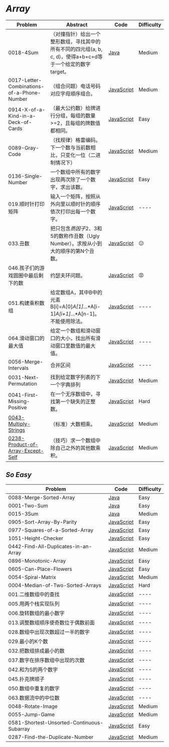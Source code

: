 # *Array*

|Problem|Abstract|Code|Difficulty|
| --- | --- | --- | --- |
|0018-4Sum|（对撞指针）给出一个整形数组，寻找其中的所有不同的四元组(a, b, c, d)，使得a+b+c+d等于一个给定的数字target。|[Java](../LeetCode/Java/0018-4Sum/src)|Medium|
|0017-Letter-Combinations-of-a-Phone-Number|（组合问题）电话号码对应字母顺序组合。|[JavaScript](../LeetCode/JavaScript/src/0017-Letter-Combinations-of-a-Phone-Number.js)|Medium|
|0914-X-of-a-Kind-in-a-Deck-of-Cards|（最大公约数）给牌进行分组，每组的数量>=2，且每组的牌数值都相同。|[JavaScript](../LeetCode/JavaScript/src/0914-X-of-a-Kind-in-a-Deck-of-Cards.js)|Easy|
|0089-Gray-Code|（找规律）格雷编码。下一个数与当前数相比，只变化一位（二进制情况下）|[JavaScript](../LeetCode/JavaScript/src/0089-Gray-Code.js)|Medium|
|0136-Single-Number|一个数组中所有的数字出现两次除了一个数字，求出该数。|[JavaScript](../LeetCode/JavaScript/src/0136-Single-Number.js)|Easy|
|019.顺时针打印矩阵|输入一个矩阵，按照从外向里以顺时针的顺序依次打印出每一个数字。|[JavaScript](../剑指Offer/JavaScript/src/019.顺时针打印矩阵.js)|----|
|033.丑数|把只包含*质因子*2、3和5的数称作丑数（Ugly Number）。求按从小到大的顺序的第N个丑数。|[JavaScript](../剑指Offer/JavaScript/src/033.丑数.js)|:expressionless:|
|046.孩子们的游戏圆圈中最后剩下的数|约瑟夫环问题。|[JavaScript](../剑指Offer/JavaScript/src/046.孩子们的游戏圆圈中最后剩下的数.js)| :rage: |
|051.构建乘积数组|给定数组A，其中B中的元素B[i]=A[0]*A[1]*...*A[i-1]*A[i+1]*...*A[n-1]。不能使用除法。|[JavaScript](../剑指Offer/JavaScript/src/051.构建乘积数组.js)| ---- |
|064.滑动窗口的最大值|给定一个数组和滑动窗口的大小，找出所有滑动窗口里数值的最大值。|[JavaScript](../剑指Offer/JavaScript/src/064.滑动窗口的最大值.js)| ---- |
|0056-Merge-Intervals|合并区间|[JavaScript](../LeetCode/JavaScript/src/0056-Merge-Intervals.js)| ---- |
|0031-Next-Permutation|找到给定数字列表的下一个字典排列|[JavaScript](../LeetCode/JavaScript/src/0031-Next-Permutation.js)| Medium |
|0041-First-Missing-Positive|在一个无序数组中，寻找第一个缺失的正整数。|[JavaScript](../LeetCode/JavaScript/src/0041-First-Missing-Positive.js)| Hard |
|[0043-Multiply-Strings](https://leetcode.com/problems/multiply-strings/)|（标准）大数相乘。|[JavaScript](../LeetCode/JavaScript/src/0043-Multiply-Strings.js)| Medium |
|[0238-Product-of-Array-Except-Self](https://leetcode.com/problems/product-of-array-except-self/)|（技巧）求一个数组中除自己之外的其他数乘积。|[JavaScript](../LeetCode/JavaScript/src/0238-Product-of-Array-Except-Self.js)| Medium |

## *So Easy*
|Problem|Code|Difficulty|
| --- | --- | --- |
|0088-Merge-Sorted-Array|[Java](../LeetCode/Java/0088-Merge-Sorted-Array/src)|Easy|
|0001-Two-Sum|[Java](../LeetCode/Java/0001-Two-Sum/src)|Easy|
|0015-3Sum|[Java](../LeetCode/Java/0015-3Sum/src)|Medium|
|0905-Sort-Array-By-Parity|[JavaScript](../LeetCode/JavaScript/src/0905-Sort-Array-By-Parity.js)|Easy|
|0977-Squares-of-a-Sorted-Array|[JavaScript](../LeetCode/JavaScript/src/0977-Squares-of-a-Sorted-Array.js)|Easy|
|1051-Height-Checker|[JavaScript](../LeetCode/JavaScript/src/1051-Height-Checker.js)|Easy|
|0442-Find-All-Duplicates-in-an-Array|[JavaScript](../LeetCode/JavaScript/src/0442-Find-All-Duplicates-in-an-Array.js)|Medium|
|0896-Monotonic-Array|[JavaScript](../LeetCode/JavaScript/src/0896-Monotonic-Array.js)|Easy|
|0605-Can-Place-Flowers|[JavaScript](../LeetCode/JavaScript/src/0605-Can-Place-Flowers.js)|Easy|
|0054-Spiral-Matrix|[JavaScript](../LeetCode/JavaScript/src/0054-Spiral-Matrix.js)|Medium|
|0004-Median-of-Two-Sorted-Arrays|[JavaScript](../LeetCode/JavaScript/src/0004-Median-of-Two-Sorted-Arrays.js)|Hard|
|001.二维数组中的查找|[JavaScript](../剑指Offer/JavaScript/src/001.二维数组中的查找.js)|----|
|005.用两个栈实现队列|[JavaScript](../剑指Offer/JavaScript/src/005.用两个栈实现队列.js)|----|
|006.旋转数组的最小数字|[JavaScript](../剑指Offer/JavaScript/src/006.旋转数组的最小数字.js)|----|
|013.调整数组顺序使奇数位于偶数前面|[JavaScript](../剑指Offer/JavaScript/src/013.调整数组顺序使奇数位于偶数前面.js)|----|
|028.数组中出现次数超过一半的数字|[JavaScript](../剑指Offer/JavaScript/src/028.数组中出现次数超过一半的数字.js)|----|
|029.最小的K个数|[JavaScript](../剑指Offer/JavaScript/src/029.最小的K个数.js)|----|
|032.把数组排成最小的数|[JavaScript](../剑指Offer/JavaScript/src/032.把数组排成最小的数.js)|----|
|037.数字在排序数组中出现的次数|[JavaScript](../剑指Offer/JavaScript/src/037.数字在排序数组中出现的次数.js)|----|
|042.和为S的两个数字|[JavaScript](../剑指Offer/JavaScript/src/042.和为S的两个数字.js)|----|
|045.扑克牌顺子|[JavaScript](../剑指Offer/JavaScript/src/045.扑克牌顺子.js)|----|
|050.数组中重复的数字|[JavaScript](../剑指Offer/JavaScript/src/050.数组中重复的数字.js)|----|
|063.数据流中的中位数|[JavaScript](../剑指Offer/JavaScript/src/063.数据流中的中位数.js)|----|
|0048-Rotate-Image|[JavaScript](../LeetCode/JavaScript/src/0048-Rotate-Image.js)| Medium |
|0055-Jump-Game|[JavaScript](../LeetCode/JavaScript/0055-Jump-Game.js)| Medium |
|0581-Shortest-Unsorted-Continuous-Subarray|[JavaScript](../LeetCode/JavaScript/0581-Shortest-Unsorted-Continuous-Subarray.js)| Easy |
|0287-Find-the-Duplicate-Number|[JavaScript](../LeetCode/JavaScript/0287-Find-the-Duplicate-Number.js)| Medium |


